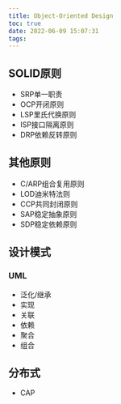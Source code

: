 ```yaml
---
title: Object-Oriented Design
toc: true
date: 2022-06-09 15:07:31
tags:
---
```


## SOLID原则

- SRP单一职责
- OCP开闭原则
- LSP里氏代换原则
- ISP接口隔离原则
- DRP依赖反转原则

## 其他原则

- C/ARP组合复用原则
- LOD迪米特法则
- CCP共同封闭原则
- SAP稳定抽象原则
- SDP稳定依赖原则

## 设计模式

### UML

- 泛化/继承
- 实现
- 关联
- 依赖
- 聚合
- 组合

## 分布式

- CAP